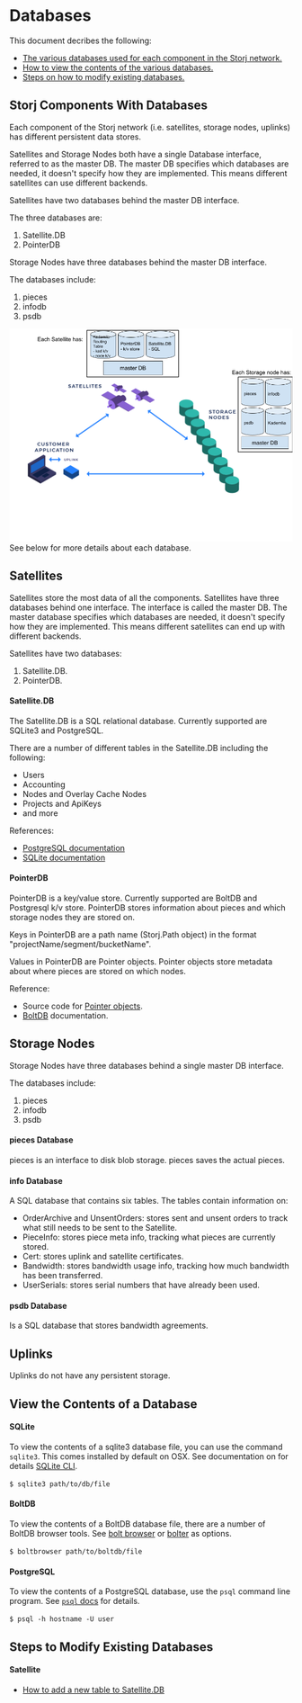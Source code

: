# Databases

This document decribes the following:
- [The various databases used for each component in the Storj network.](#Storj-components-with-databases)
- [How to view the contents of the various databases.](#View-the-Contents-of-a-Database)
- [Steps on how to modify existing databases.](#Steps-to-Modify-Existing-Databases)

## Storj Components With Databases

Each component of the Storj network (i.e. satellites, storage nodes, uplinks) has different persistent data stores.

Satellites and Storage Nodes both have a single Database interface, referred to as the master DB. The master DB specifies which databases are needed, it doesn't specify how they are implemented. This means different satellites can use different backends.

Satellites have two databases behind the master DB interface.

The three databases are:
1. Satellite.DB
2. PointerDB

Storage Nodes have three databases behind the master DB interface.

The databases include:
1. pieces
2. infodb
3. psdb

![storj-components-with-databases](dbs.png)
See below for more details about each database.

## Satellites

Satellites store the most data of all the components. Satellites have three databases behind one interface. The interface is called the master DB. The master database specifies which databases are needed, it doesn't specify how they are implemented. This means different satellites can end up with different backends.

Satellites have two databases:
1. Satellite.DB.
2. PointerDB.

#### Satellite.DB

The Satellite.DB is a SQL relational database. Currently supported are SQLite3 and PostgreSQL.

There are a number of different tables in the Satellite.DB including the following:
- Users
- Accounting
- Nodes and Overlay Cache Nodes
- Projects and ApiKeys
- and more

References:
- [PostgreSQL documentation](https://www.postgresql.org/docs/)
- [SQLite documentation](https://sqlite.org/doclist.html)

#### PointerDB

PointerDB is a key/value store. Currently supported are BoltDB and Postgresql k/v store.  PointerDB stores information about pieces and which storage nodes they are stored on.

Keys in PointerDB are a path name (Storj.Path object) in the format "projectName/segment/bucketName".

Values in PointerDB are Pointer objects. Pointer objects store metadata about where pieces are stored on which nodes.

Reference:
- Source code for [Pointer objects](https://github.com/storj/storj/blob/master/pkg/pb/pointerdb.pb.go#L263).
- [BoltDB](https://github.com/boltdb/bolt) documentation.

## Storage Nodes

Storage Nodes have three databases behind a single master DB interface.

The databases include:
1. pieces
2. infodb
3. psdb

#### pieces Database

pieces is an interface to disk blob storage.  pieces saves the actual pieces.

#### info Database

A SQL database that contains six tables.  The tables contain information on:
- OrderArchive and UnsentOrders: stores sent and unsent orders to track what still needs to be sent to the Satellite.
- PieceInfo: stores piece meta info, tracking what pieces are currently stored.
- Cert: stores uplink and satellite certificates.
- Bandwidth: stores bandwidth usage info, tracking how much bandwidth has been transferred.
- UserSerials: stores serial numbers that have already been used.

#### psdb Database

Is a SQL database that stores bandwidth agreements.

## Uplinks

Uplinks do not have any persistent storage.

## View the Contents of a Database

#### SQLite

To view the contents of a sqlite3 database file, you can use the command `sqlite3`. This comes installed by default on OSX.  See documentation on for details [SQLite CLI](https://sqlite.org/cli.html).

`$ sqlite3 path/to/db/file`

#### BoltDB

To view the contents of a BoltDB database file, there are a number of BoltDB browser tools.  See [bolt browser](https://github.com/br0xen/boltbrowser) or [bolter](https://github.com/hasit/bolter) as options.

`$ boltbrowser path/to/boltdb/file`

#### PostgreSQL

To view the contents of a PostgreSQL database, use the `psql` command line program.  See [`psql` docs](https://www.postgresql.org/docs/9.2/app-psql.html) for details.

`$ psql -h hostname -U user`

## Steps to Modify Existing Databases

#### Satellite

- [How to add a new table to Satellite.DB](Satellite-how-to-new-table.md)
